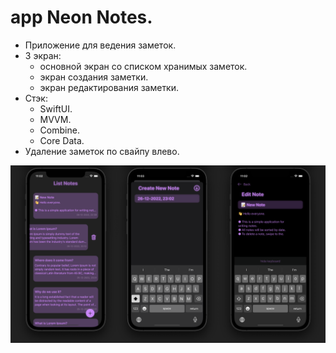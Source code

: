 # app Neon Notes.

- Приложение для ведения заметок.
- 3 экран:
    - основной экран со списком хранимых заметок.
    - экран создания заметки.
    - экран редактирования заметки.
- Стэк: 
    - SwiftUI.
    - MVVM.
    - Combine.
    - Core Data.
- Удаление заметок по свайпу влево.


<p align="center">
<img src="https://github.com/iamalexmih/notesSwiftUI/blob/main/screenShots/mainScreen.png" 
alt="screenshots main Screen App" width="1000" />
</p>
